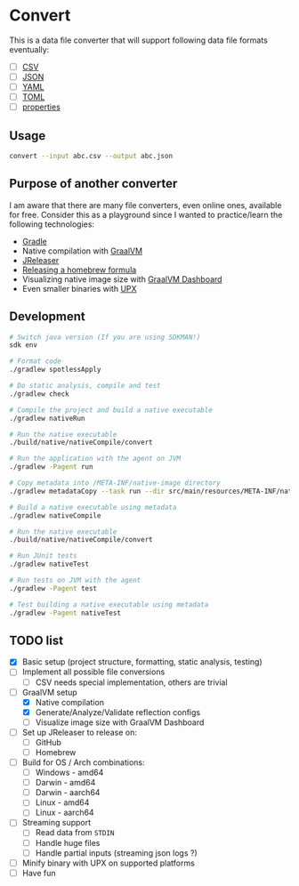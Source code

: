 # Convert

This is a data file converter that will support following data file formats eventually:

- [ ] [CSV](https://www.rfc-editor.org/rfc/rfc4180)
- [ ] [JSON](https://www.rfc-editor.org/rfc/rfc8259)
- [ ] [YAML](https://yaml.org/spec/history/2001-05-26.html)
- [ ] [TOML](https://toml.io/en/)
- [ ] [properties](https://en.wikipedia.org/wiki/.properties)

## Usage

```bash
convert --input abc.csv --output abc.json
```

## Purpose of another converter

I am aware that there are many file converters, even online ones, available for free. Consider this as a playground since I wanted to practice/learn the
following technologies:

- [Gradle](https://gradle.org)
- Native compilation with [GraalVM](https://www.graalvm.org)
- [JReleaser](https://jreleaser.org)
- [Releasing a homebrew formula](https://docs.brew.sh/Adding-Software-to-Homebrew)
- Visualizing native image size
  with [GraalVM Dashboard](https://www.graalvm.org/dashboard/?ojr=help%3Btopic%3Dgetting-started.md)
- Even smaller binaries with [UPX](https://upx.github.io)

## Development

```bash
# Switch java version (If you are using SDKMAN!)
sdk env

# Format code
./gradlew spotlessApply

# Do static analysis, compile and test
./gradlew check

# Compile the project and build a native executable
./gradlew nativeRun

# Run the native executable
./build/native/nativeCompile/convert

# Run the application with the agent on JVM
./gradlew -Pagent run

# Copy metadata into /META-INF/native-image directory
./gradlew metadataCopy --task run --dir src/main/resources/META-INF/native-image

# Build a native executable using metadata
./gradlew nativeCompile

# Run the native executable
./build/native/nativeCompile/convert

# Run JUnit tests
./gradlew nativeTest

# Run tests on JVM with the agent
./gradlew -Pagent test

# Test building a native executable using metadata
./gradlew -Pagent nativeTest
```

## TODO list

- [x] Basic setup (project structure, formatting, static analysis, testing)
- [ ] Implement all possible file conversions
  - [ ] CSV needs special implementation, others are trivial
- [ ] GraalVM setup
  - [x] Native compilation
  - [x] Generate/Analyze/Validate reflection configs
  - [ ] Visualize image size with GraalVM Dashboard
- [ ] Set up JReleaser to release on:
  - [ ] GitHub
  - [ ] Homebrew
- [ ] Build for OS / Arch combinations:
  - [ ] Windows - amd64
  - [ ] Darwin - amd64
  - [ ] Darwin - aarch64
  - [ ] Linux - amd64
  - [ ] Linux - aarch64
- [ ] Streaming support
  - [ ] Read data from `STDIN`
  - [ ] Handle huge files
  - [ ] Handle partial inputs (streaming json logs ?)
- [ ] Minify binary with UPX on supported platforms
- [ ] Have fun
